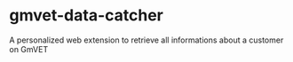 # gmvet-data-catcher
A personalized web extension to retrieve all informations about a customer on GmVET
